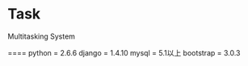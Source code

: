 Task
====

Multitasking System


====
python = 2.6.6
django = 1.4.10
mysql = 5.1以上
bootstrap = 3.0.3
